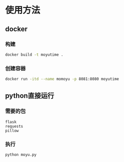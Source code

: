 # 使用方法
## docker
### 构建
```bash
docker build -t moyutime .
```
### 创建容器
```bash
docker run -itd --name momoyu -p 8081:8080 moyutime
```
## python直接运行
### 需要的包
```
flask
requests
pillow
```
### 执行
```
python moyu.py
```

